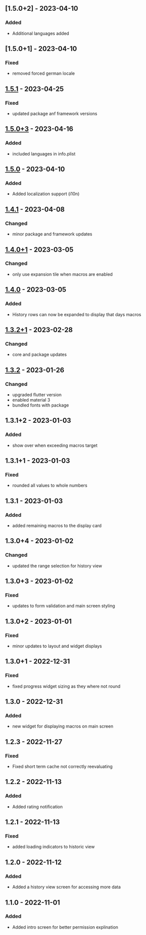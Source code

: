 ## \[1.5.0+2\] - 2023-04-10
### Added
- Additional languages added

## \[1.5.0+1\] - 2023-04-10
### Fixed
- removed forced german locale

## [1.5.1] - 2023-04-25
### Fixed
- updated package anf framework versions

## [1.5.0+3] - 2023-04-16
### Added
- included languages in info.plist

## [1.5.0] - 2023-04-10
### Added
- Added localization support (i10n)

## [1.4.1] - 2023-04-08
### Changed
- minor package and framework updates

## [1.4.0+1] - 2023-03-05
### Changed
- only use expansion tile when macros are enabled

## [1.4.0] - 2023-03-05
### Added
- History rows can now be expanded to display that days macros

## [1.3.2+1] - 2023-02-28
### Changed
- core and package updates

## [1.3.2] - 2023-01-26
### Changed
- upgraded flutter version
- enabled material 3
- bundled fonts with package

## 1.3.1+2 - 2023-01-03
### Added
- show over when exceeding macros target

## 1.3.1+1 - 2023-01-03
### Fixed
- rounded all values to whole numbers

## 1.3.1 - 2023-01-03
### Added
- added remaining macros to the display card

## 1.3.0+4 - 2023-01-02
### Changed
- updated the range selection for history view

## 1.3.0+3 - 2023-01-02
### Fixed
- updates to form validation and main screen styling

## 1.3.0+2 - 2023-01-01
### Fixed
- minor updates to layout and widget displays

## 1.3.0+1 - 2022-12-31
### Fixed
- fixed progress widget sizing as they where not round

## 1.3.0 - 2022-12-31
### Added
- new widget for displaying macros on main screen

## 1.2.3 - 2022-11-27
### Fixed
- Fixed short term cache not correctly reevaluating

## 1.2.2 - 2022-11-13
### Added
- Added rating notification

## 1.2.1 - 2022-11-13
### Fixed
- added loading indicators to historic view

## 1.2.0 - 2022-11-12
### Added
- Added a history view screen for accessing more data

## 1.1.0 - 2022-11-01
### Added
- Added intro screen for better permission explination

[1.5.1]: https://github.com/RemeJuan/calorie_diff/compare/1.5.0+3...1.5.1
[1.5.0+3]: https://github.com/RemeJuan/calorie_diff/compare/1.5.0...1.5.0+3
[1.5.0]: https://github.com/RemeJuan/calorie_diff/compare/1.4.1...1.5.0
[1.4.1]: https://github.com/RemeJuan/calorie_diff/compare/1.4.0+1...1.4.1
[1.4.0+1]: https://github.com/RemeJuan/calorie_diff/compare/1.4.0...1.4.0+1
[1.4.0]: https://github.com/RemeJuan/calorie_diff/compare/1.3.2+1...1.4.0
[1.3.2+1]: https://github.com/RemeJuan/calorie_diff/compare/1.3.2...1.3.2+1
[1.3.2]: https://github.com/RemeJuan/calorie_diff/compare/1.3.1+2...1.3.2